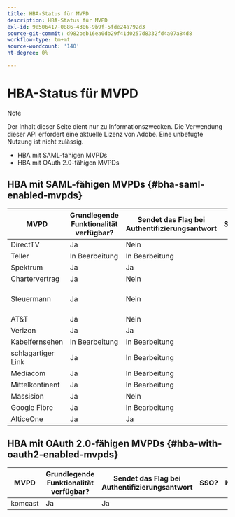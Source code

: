 ```yaml
---
title: HBA-Status für MVPD
description: HBA-Status für MVPD
exl-id: 9e506417-0886-4306-9b9f-5fde24a792d3
source-git-commit: d982beb16ea0db29f41d0257d8332fd4a07a84d8
workflow-type: tm+mt
source-wordcount: '140'
ht-degree: 0%

---
```


# HBA-Status für MVPD

>[!NOTE]
>
>Der Inhalt dieser Seite dient nur zu Informationszwecken. Die Verwendung dieser API erfordert eine aktuelle Lizenz von Adobe. Eine unbefugte Nutzung ist nicht zulässig.


* HBA mit SAML-fähigen MVPDs
* HBA mit OAuth 2.0-fähigen MVPDs


## HBA mit SAML-fähigen MVPDs {#bha-saml-enabled-mvpds}

| MVPD | Grundlegende Funktionalität verfügbar? | Sendet das Flag bei Authentifizierungsantwort | SSO? | Kommentare |
|---|---|---|---|---|
| DirectTV | Ja | Nein |      |                                      |
| Teller | In Bearbeitung | In Bearbeitung |      |                                      |
| Spektrum | Ja | Ja |      |                                      |
| Chartervertrag | Ja | Nein |      |                                      |
| Steuermann | Ja | Nein |      | Kindersicherung muss aktiviert sein |
| AT&amp;T | Ja | Nein |      |                                      |
| Verizon | Ja | Ja |      |                                      |
| Kabelfernsehen | In Bearbeitung | In Bearbeitung |      |                                      |
| schlagartiger Link | Ja | In Bearbeitung |      |                                      |
| Mediacom | Ja | In Bearbeitung |      |                                      |
| Mittelkontinent | Ja | In Bearbeitung |      |                                      |
| Massision | Ja | Nein |      |                                      |
| Google Fibre | Ja | In Bearbeitung |      |                                      |
| AlticeOne | Ja | Ja |      |                                      |


## HBA mit OAuth 2.0-fähigen MVPDs {#hba-with-oauth2-enabled-mvpds}

| MVPD | Grundlegende Funktionalität verfügbar? | Sendet das Flag bei Authentifizierungsantwort | SSO? | Kommentare |
|---|---|---|---|---|
| komcast | Ja | Ja | | |
